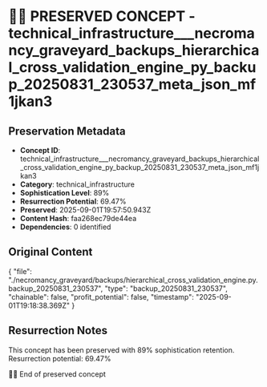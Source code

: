 # 🏴‍☠️ PRESERVED CONCEPT - technical_infrastructure___necromancy_graveyard_backups_hierarchical_cross_validation_engine_py_backup_20250831_230537_meta_json_mf1jkan3

## Preservation Metadata
- **Concept ID**: technical_infrastructure___necromancy_graveyard_backups_hierarchical_cross_validation_engine_py_backup_20250831_230537_meta_json_mf1jkan3
- **Category**: technical_infrastructure
- **Sophistication Level**: 89%
- **Resurrection Potential**: 69.47%
- **Preserved**: 2025-09-01T19:57:50.943Z
- **Content Hash**: faa268ec79de44ea
- **Dependencies**: 0 identified

## Original Content

{
  "file": "./necromancy_graveyard/backups/hierarchical_cross_validation_engine.py.backup_20250831_230537",
  "type": "backup_20250831_230537",
  "chainable": false,
  "profit_potential": false,
  "timestamp": "2025-09-01T19:18:38.369Z"
}

## Resurrection Notes
This concept has been preserved with 89% sophistication retention.
Resurrection potential: 69.47%

🏴‍☠️ End of preserved concept